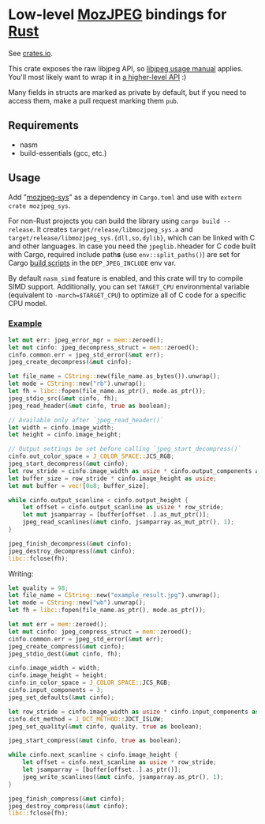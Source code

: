 # Low-level [MozJPEG](https://github.com/mozilla/mozjpeg) bindings for [Rust](https://www.rust-lang.org/)

See [crates.io](https://crates.io/crates/mozjpeg-sys).

This crate exposes the raw libjpeg API, so [libjpeg usage manual](https://github.com/mozilla/mozjpeg/blob/master/libjpeg.txt) applies. You'll most likely want to wrap it in [a higher-level API](https://crates.io/crates/mozjpeg) :)

Many fields in structs are marked as private by default, but if you need to access them, make a pull request marking them `pub`.

## Requirements

* nasm
* build-essentials (gcc, etc.)

## Usage

Add "[mozjpeg-sys](https://crates.io/crates/mozjpeg-sys)" as a dependency in `Cargo.toml` and use with `extern crate mozjpeg_sys`.

For non-Rust projects you can build the library using `cargo build --release`. It creates `target/release/libmozjpeg_sys.a` and `target/release/libmozjpeg_sys.{dll,so,dylib}`, which can be linked with C and other languages. In case you need the `jpeglib.h`header for C code built with Cargo, required include path**s** (use `env::split_paths()`) are set for Cargo [build scripts](http://doc.crates.io/environment-variables.html#environment-variables-cargo-sets-for-build-scripts) in the `DEP_JPEG_INCLUDE` env var.

By default `nasm_simd` feature is enabled, and this crate will try to compile SIMD support. Additionally, you can set `TARGET_CPU` environmental variable (equivalent to `-march=$TARGET_CPU`) to optimize all of C code for a specific CPU model.

### [Example](examples/reencode.rs)

```rust
let mut err: jpeg_error_mgr = mem::zeroed();
let mut cinfo: jpeg_decompress_struct = mem::zeroed();
cinfo.common.err = jpeg_std_error(&mut err);
jpeg_create_decompress(&mut cinfo);

let file_name = CString::new(file_name.as_bytes()).unwrap();
let mode = CString::new("rb").unwrap();
let fh = libc::fopen(file_name.as_ptr(), mode.as_ptr());
jpeg_stdio_src(&mut cinfo, fh);
jpeg_read_header(&mut cinfo, true as boolean);

// Available only after `jpeg_read_header()`
let width = cinfo.image_width;
let height = cinfo.image_height;

// Output settings be set before calling `jpeg_start_decompress()`
cinfo.out_color_space = J_COLOR_SPACE::JCS_RGB;
jpeg_start_decompress(&mut cinfo);
let row_stride = cinfo.image_width as usize * cinfo.output_components as usize;
let buffer_size = row_stride * cinfo.image_height as usize;
let mut buffer = vec![0u8; buffer_size];

while cinfo.output_scanline < cinfo.output_height {
    let offset = cinfo.output_scanline as usize * row_stride;
    let mut jsamparray = [buffer[offset..].as_mut_ptr()];
    jpeg_read_scanlines(&mut cinfo, jsamparray.as_mut_ptr(), 1);
}

jpeg_finish_decompress(&mut cinfo);
jpeg_destroy_decompress(&mut cinfo);
libc::fclose(fh);
```

Writing:

```rust
let quality = 98;
let file_name = CString::new("example_result.jpg").unwrap();
let mode = CString::new("wb").unwrap();
let fh = libc::fopen(file_name.as_ptr(), mode.as_ptr());

let mut err = mem::zeroed();
let mut cinfo: jpeg_compress_struct = mem::zeroed();
cinfo.common.err = jpeg_std_error(&mut err);
jpeg_create_compress(&mut cinfo);
jpeg_stdio_dest(&mut cinfo, fh);

cinfo.image_width = width;
cinfo.image_height = height;
cinfo.in_color_space = J_COLOR_SPACE::JCS_RGB;
cinfo.input_components = 3;
jpeg_set_defaults(&mut cinfo);

let row_stride = cinfo.image_width as usize * cinfo.input_components as usize;
cinfo.dct_method = J_DCT_METHOD::JDCT_ISLOW;
jpeg_set_quality(&mut cinfo, quality, true as boolean);

jpeg_start_compress(&mut cinfo, true as boolean);

while cinfo.next_scanline < cinfo.image_height {
    let offset = cinfo.next_scanline as usize * row_stride;
    let jsamparray = [buffer[offset..].as_ptr()];
    jpeg_write_scanlines(&mut cinfo, jsamparray.as_ptr(), 1);
}

jpeg_finish_compress(&mut cinfo);
jpeg_destroy_compress(&mut cinfo);
libc::fclose(fh);
```
